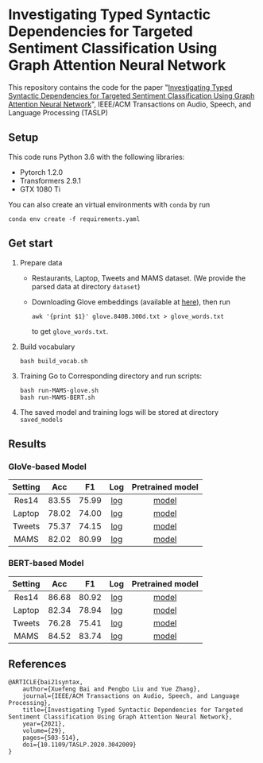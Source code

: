 # Investigating Typed Syntactic Dependencies for Targeted Sentiment Classification Using Graph Attention Neural Network

This repository contains the code for the paper "[Investigating Typed Syntactic Dependencies for Targeted Sentiment Classification Using Graph Attention Neural Network](https://arxiv.org/abs/2002.09685)", IEEE/ACM Transactions on Audio, Speech, and Language Processing (TASLP)

## Setup

This code runs Python 3.6 with the following libraries:

+ Pytorch 1.2.0
+ Transformers 2.9.1
+ GTX 1080 Ti

You can also create an virtual environments with `conda` by run

```
conda env create -f requirements.yaml
```

## Get start

1. Prepare data

   + Restaurants, Laptop, Tweets and MAMS dataset. (We provide the parsed data at directory `dataset`)

   + Downloading Glove embeddings (available at [here](http://nlp.stanford.edu/data/glove.840B.300d.zip)), then  run 

     ```
     awk '{print $1}' glove.840B.300d.txt > glove_words.txt
     ```

     to get `glove_words.txt`.

2. Build vocabulary

   ```
   bash build_vocab.sh
   ```

3. Training
   Go to Corresponding directory and run scripts:

   ``` 
   bash run-MAMS-glove.sh
   bash run-MAMS-BERT.sh
   ```

4. The saved model and training logs will be stored at directory `saved_models`  

## Results

### GloVe-based Model

|Setting|  Acc  | F1  | Log | Pretrained model |
|  :----:  | :----:  |:---:|  :----:  | :----:  |
| Res14  | 83.55 | 75.99 | [log](https://github.com/muyeby/RGAT-ABSA/blob/master/RGAT-GloVe/saved_models/Restaurants/train/training.log) | [model](https://drive.google.com/file/d/1z7b6_M3wS2j-ABcH7es8etA973eNEJ3d/view?usp=sharing) |
| Laptop  | 78.02 | 74.00 | [log](https://github.com/muyeby/RGAT-ABSA/blob/master/RGAT-GloVe/saved_models/Laptops/train/training.log) | [model](https://drive.google.com/file/d/1Q1MHf8vDUqmhb3w7m4stpg3hyyig9dvl/view?usp=sharing) |
| Tweets  | 75.37 | 74.15 | [log](https://github.com/muyeby/RGAT-ABSA/blob/master/RGAT-GloVe/saved_models/Tweets/train/training.log) | [model](https://drive.google.com/file/d/1Ma1DXlNeb09CJqVd_4i-4oXpBmEElBzJ/view?usp=sharing) |
| MAMS  | 82.02 | 80.99 | [log](https://github.com/muyeby/RGAT-ABSA/blob/master/RGAT-GloVe/saved_models/MAMS/train/training.log) | [model](https://drive.google.com/file/d/1ofVXcyhrvkAPbA8HXn7wXErN2uany-Mv/view?usp=sharing) |

### BERT-based Model

|Setting|  Acc  | F1  | Log | Pretrained model |
|  :----:  | :----:  |:---:|  :----:  | :----:  |
| Res14  | 86.68 | 80.92 | [log](https://github.com/muyeby/RGAT-ABSA/blob/master/RGAT-BERT/saved_models/Restaurants/train/training.log) | [model](https://drive.google.com/file/d/1P9K8yu6nccbxIu2vc2ZOvu16m4ggFzlG/view?usp=sharing) |
| Laptop  | 82.34 | 78.94 | [log](https://github.com/muyeby/RGAT-ABSA/blob/master/RGAT-BERT/saved_models/Laptops/train/training.log) | [model](https://drive.google.com/file/d/122R8sthFFLQZjkCqc7unFsyGZ2h9t_hk/view?usp=sharing)  |
| Tweets  | 76.28 | 75.41 | [log](https://github.com/muyeby/RGAT-ABSA/blob/master/RGAT-BERT/saved_models/Tweets/train/training.log) | [model](https://drive.google.com/file/d/14oMqTjAO11Jws5wyMiT95NCOUWaUwkDX/view?usp=sharing)  |
| MAMS  | 84.52 | 83.74 | [log](https://github.com/muyeby/RGAT-ABSA/blob/master/RGAT-BERT/saved_models/MAMS/train/training.log) | [model](https://drive.google.com/file/d/1Arzpzj3xnxsCnOb0IETUpqTpEKofpcnJ/view?usp=sharing)  |


## References

```
@ARTICLE{bai21syntax,  
	author={Xuefeng Bai and Pengbo Liu and Yue Zhang},  
	journal={IEEE/ACM Transactions on Audio, Speech, and Language Processing},   
	title={Investigating Typed Syntactic Dependencies for Targeted Sentiment Classification Using Graph Attention Neural Network},   
	year={2021},  
	volume={29}, 
	pages={503-514},  
	doi={10.1109/TASLP.2020.3042009}
}
```



